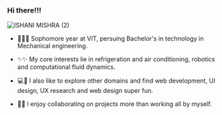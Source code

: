 ### Hi there!!!
![ISHANI MISHRA (2)](https://user-images.githubusercontent.com/71793856/171882312-e0777c88-af85-4976-8647-cf56ff51332b.png)

- 👩‍🔧🦾 Sophomore year at VIT, persuing Bachelor's in technology in Mechanical engineering. 

- ✨✨ My core interests lie in refrigeration and air conditioning, robotics and computational fluid dynamics.

- 💻🔖 I also like to explore other domains and find web development, UI design, UX research and web design super fun.

- 🚧🚧 I enjoy collaborating on projects more than working all by myself.
